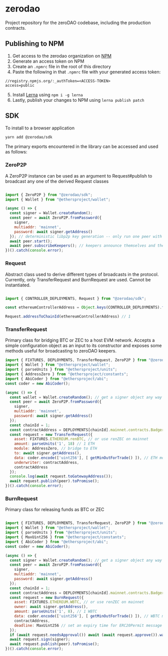 # zerodao

Project repository for the zeroDAO codebase, including the production contracts.


## Publishing to NPM

1. Get access to the zerodao organization on [NPM](https://npmjs.com)
2. Generate an access token on NPM
3. Create an `.npmrc` file in the root of this directory
4. Paste the following in that `.npmrc` file with your generated access token:
```
//registry.npmjs.org/:_authToken=<ACCESS-TOKEN>
access=public
```
5. Install [Lerna](https://lerna.js.org/docs/introduction) using `npm i -g lerna`
6. Lastly, publish your changes to NPM using `lerna publish patch`


## SDK

To install to a browser application
```sh
yarn add @zerodao/sdk
```

The primary exports encountered in the library can be accessed and used as follows:

### ZeroP2P

A ZeroP2P instance can be used as an argument to Request#publish to broadcast any one of the derived Request classes

```js

import { ZeroP2P } from "@zerodao/sdk";
import { Wallet } from "@ethersproject/wallet";

(async () => {
  const signer = Wallet.createRandom();
  const peer = await ZeroP2P.fromPassword({
    signer,
    multiaddr: 'mainnet',
    password: await signer.getAddress()
  }); // deterministic libp2p key generation -- only run one peer with the same multiaddr
  await peer.start();
  await peer.subscribeKeepers(); // keepers announce themselves and their multiaddr is stored in the peer._keepers Array
})().catch(console.error);

```

### Request

Abstract class used to derive different types of broadcasts in the protocol. Currently, only TransferRequest and BurnRequest are used. Cannot be instantiated.

```js

import { CONTROLLER_DEPLOYMENTS, Request } from "@zerodao/sdk";

const ethereumControllerAddress = Object.keys(CONTROLLER_DEPLOYMENTS).find((contractAddress) => CONTROLLER_DEPLOYMENTS[contractAddress] === 'Ethereum');

Request.addressToChainId(ethereumControllerAddress) // 1

```

### TransferRequest

Primary class for bridging BTC or ZEC to a host EVM network. Accepts a simple configuration object as an input to its constructor and exposes some methods useful for broadcasting to zeroDAO keepers.

```js
import { FIXTURES, DEPLOYMENTS, TransferRequest, ZeroP2P } from "@zerodao/sdk";
import { Wallet } from "@ethersproject/wallet";
import { parseUnits } from "@ethersproject/units";
import { AddressZero } from "@ethersproject/constants";
import { AbiCoder } from "@ethersproject/abi";
const coder = new AbiCoder();

(async () => {
  const wallet = Wallet.createRandom(); // get a signer object any way necessary
  const peer = await ZeroP2P.fromPassword({
    signer,
    multiaddr: 'mainnet',
    password: await signer.getAddress()
  });
  const chainId = 1;
  const contractAddress = DEPLOYMENTS[chainId].mainnet.contracts.BadgerBridgeZeroController.address;
  const request = new TransferRequest({
    asset: FIXTURES.ETHEREUM.renBTC, // or use renZEC on mainnet
    amount: parseUnits('1', 18) // 1 ETH
    module: AddressZero, // bridge to ETH
    to: await signer.getAddress(),
    data: coder.encode(['uint256'], [ getMinOutForTrade() ]), // ETH module accepts minOut for swapping to ETH, to prevent slippage
    underwriter: contractAddress,
    contractAddress
  });
  console.log(await request.toGatewayAddress());
  await request.publish(peer).toPromise();
})().catch(console.error);

```
    
### BurnRequest

Primary class for releasing funds as BTC or ZEC 

```js

import { FIXTURES, DEPLOYMENTS, TransferRequest, ZeroP2P } from "@zerodao/sdk";
import { Wallet } from "@ethersproject/wallet";
import { parseUnits } from "@ethersproject/units";
import { MaxUint256 } from "@ethersproject/constants";
import { AbiCoder } from "@ethersproject/abi";
const coder = new AbiCoder();

(async () => {
  const signer = Wallet.createRandom(); // get a signer object any way necessary
  const peer = await ZeroP2P.fromPassword({
    signer,
    multiaddr: 'mainnet',
    password: await signer.getAddress()
  });
  const chainId = 1;
  const contractAddress = DEPLOYMENTS[chainId].mainnet.contracts.BadgerBridgeZeroController.address;
  const request = new BurnRequest({
    asset: FIXTURES.ETHEREUM.WBTC, // or use renZEC on mainnet
    owner: await signer.getAddress(),
    amount: parseUnits('1', 8), // 1 WBTC
    data: coder.encode(['uint256'], [ getMinOutForTrade() ]), // WBTC module accepts minOut for swapping to WBTC, to prevent slippage
    contractAddress,
    deadline: MaxUint256 // set an expiry time for ERC20Permit message
  });
  if (await request.needsApproval()) await (await request.approve()).wait();
  await request.sign(signer);
  await request.publish(peer).toPromise();
})().catch(console.error);

```

